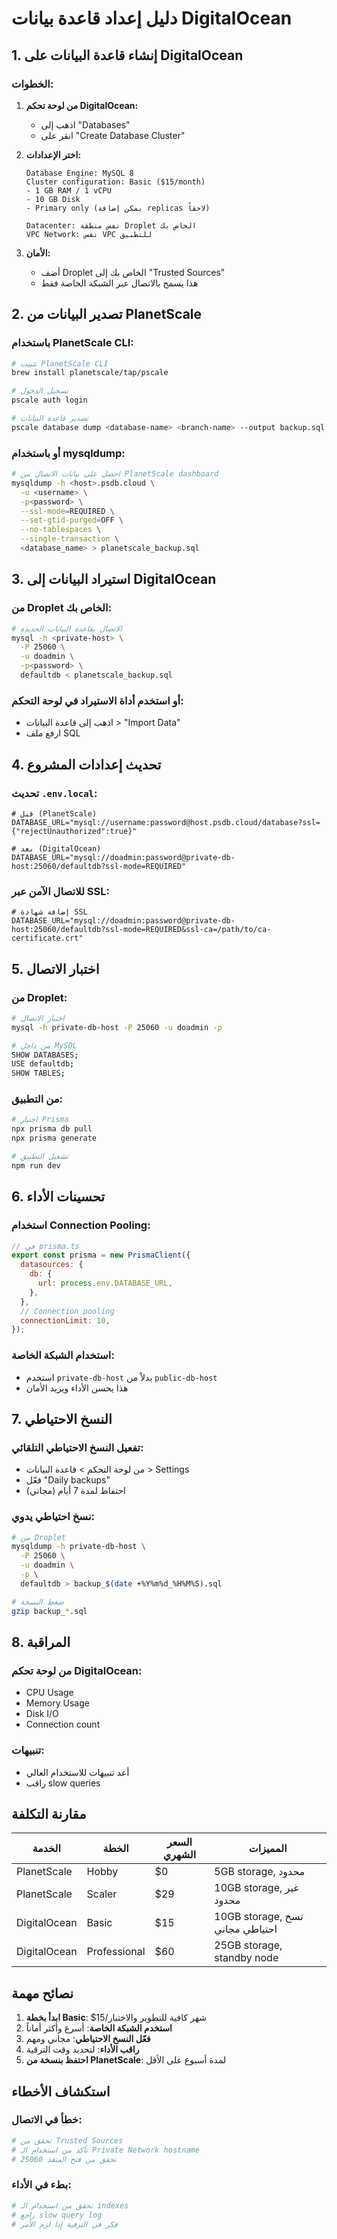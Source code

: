 # دليل إعداد قاعدة بيانات DigitalOcean

## 1. إنشاء قاعدة البيانات على DigitalOcean

### الخطوات:

1. **من لوحة تحكم DigitalOcean:**
   - اذهب إلى "Databases"
   - انقر على "Create Database Cluster"

2. **اختر الإعدادات:**
   ```
   Database Engine: MySQL 8
   Cluster configuration: Basic ($15/month)
   - 1 GB RAM / 1 vCPU
   - 10 GB Disk
   - Primary only (يمكن إضافة replicas لاحقاً)
   
   Datacenter: نفس منطقة Droplet الخاص بك
   VPC Network: نفس VPC للتطبيق
   ```

3. **الأمان:**
   - أضف Droplet الخاص بك إلى "Trusted Sources"
   - هذا يسمح بالاتصال عبر الشبكة الخاصة فقط

## 2. تصدير البيانات من PlanetScale

### باستخدام PlanetScale CLI:
```bash
# تثبيت PlanetScale CLI
brew install planetscale/tap/pscale

# تسجيل الدخول
pscale auth login

# تصدير قاعدة البيانات
pscale database dump <database-name> <branch-name> --output backup.sql
```

### أو باستخدام mysqldump:
```bash
# احصل على بيانات الاتصال من PlanetScale dashboard
mysqldump -h <host>.psdb.cloud \
  -u <username> \
  -p<password> \
  --ssl-mode=REQUIRED \
  --set-gtid-purged=OFF \
  --no-tablespaces \
  --single-transaction \
  <database_name> > planetscale_backup.sql
```

## 3. استيراد البيانات إلى DigitalOcean

### من Droplet الخاص بك:
```bash
# الاتصال بقاعدة البيانات الجديدة
mysql -h <private-host> \
  -P 25060 \
  -u doadmin \
  -p<password> \
  defaultdb < planetscale_backup.sql
```

### أو استخدم أداة الاستيراد في لوحة التحكم:
- اذهب إلى قاعدة البيانات > "Import Data"
- ارفع ملف SQL

## 4. تحديث إعدادات المشروع

### تحديث `.env.local`:
```env
# قبل (PlanetScale)
DATABASE_URL="mysql://username:password@host.psdb.cloud/database?ssl={"rejectUnauthorized":true}"

# بعد (DigitalOcean)
DATABASE_URL="mysql://doadmin:password@private-db-host:25060/defaultdb?ssl-mode=REQUIRED"
```

### للاتصال الآمن عبر SSL:
```env
# إضافة شهادة SSL
DATABASE_URL="mysql://doadmin:password@private-db-host:25060/defaultdb?ssl-mode=REQUIRED&ssl-ca=/path/to/ca-certificate.crt"
```

## 5. اختبار الاتصال

### من Droplet:
```bash
# اختبار الاتصال
mysql -h private-db-host -P 25060 -u doadmin -p

# من داخل MySQL
SHOW DATABASES;
USE defaultdb;
SHOW TABLES;
```

### من التطبيق:
```bash
# اختبار Prisma
npx prisma db pull
npx prisma generate

# تشغيل التطبيق
npm run dev
```

## 6. تحسينات الأداء

### استخدام Connection Pooling:
```javascript
// في prisma.ts
export const prisma = new PrismaClient({
  datasources: {
    db: {
      url: process.env.DATABASE_URL,
    },
  },
  // Connection pooling
  connectionLimit: 10,
});
```

### استخدام الشبكة الخاصة:
- استخدم `private-db-host` بدلاً من `public-db-host`
- هذا يحسن الأداء ويزيد الأمان

## 7. النسخ الاحتياطي

### تفعيل النسخ الاحتياطي التلقائي:
- من لوحة التحكم > قاعدة البيانات > Settings
- فعّل "Daily backups"
- احتفاظ لمدة 7 أيام (مجاني)

### نسخ احتياطي يدوي:
```bash
# من Droplet
mysqldump -h private-db-host \
  -P 25060 \
  -u doadmin \
  -p \
  defaultdb > backup_$(date +%Y%m%d_%H%M%S).sql

# ضغط النسخة
gzip backup_*.sql
```

## 8. المراقبة

### من لوحة تحكم DigitalOcean:
- CPU Usage
- Memory Usage
- Disk I/O
- Connection count

### تنبيهات:
- أعد تنبيهات للاستخدام العالي
- راقب slow queries

## مقارنة التكلفة

| الخدمة | الخطة | السعر الشهري | المميزات |
|--------|-------|--------------|------------|
| PlanetScale | Hobby | $0 | 5GB storage, محدود |
| PlanetScale | Scaler | $29 | 10GB storage, غير محدود |
| DigitalOcean | Basic | $15 | 10GB storage, نسخ احتياطي مجاني |
| DigitalOcean | Professional | $60 | 25GB storage, standby node |

## نصائح مهمة

1. **ابدأ بخطة Basic**: $15/شهر كافية للتطوير والاختبار
2. **استخدم الشبكة الخاصة**: أسرع وأكثر أماناً
3. **فعّل النسخ الاحتياطي**: مجاني ومهم
4. **راقب الأداء**: لتحديد وقت الترقية
5. **احتفظ بنسخة من PlanetScale**: لمدة أسبوع على الأقل

## استكشاف الأخطاء

### خطأ في الاتصال:
```bash
# تحقق من Trusted Sources
# تأكد من استخدام الـ Private Network hostname
# تحقق من فتح المنفذ 25060
```

### بطء في الأداء:
```bash
# تحقق من استخدام الـ indexes
# راجع slow query log
# فكر في الترقية إذا لزم الأمر
``` 